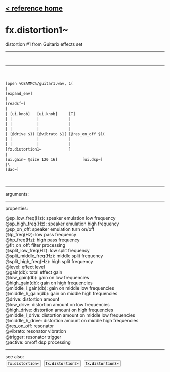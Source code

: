 [< reference home](index.html)
---

# fx.distortion1~


distortion #1 from Guitarix effects set

---

<br>


---


```


[open %CEAMMC%/guitar1.wav, 1(
|
[expand_env]
|
[readsf~]
|
| [ui.knob]   [ui.knob]     [T]
| |           |             |
| |           |             |
| |           |             |
| [@drive $1( [@vibrato $1( [@res_on_off $1(
| |           |             |
| |           |             |
[fx.distortion1~            ]
|
[ui.gain~ @size 120 16]           [ui.dsp~]
|\
[dac~]

            
```

---
arguments:


---
properties:

@sp_low_freq(Hz): speaker emulation low frequency<br>
@sp_high_freq(Hz): speaker emulation high frequency<br>
@sp_on_off: speaker emulation turn
            on/off<br>
@lp_freq(Hz): low pass frequency<br>
@hp_freq(Hz): high pass frequency<br>
@flt_on_off: filter
            processing<br>
@split_low_freq(Hz): low split frequency<br>
@split_middle_freq(Hz): middle split frequency<br>
@split_high_freq(Hz): high split frequency<br>
@level: effect
            level<br>
@gain(db): total effect gain<br>
@low_gain(db): gain on low frequencies<br>
@high_gain(db): gain on high frequencies<br>
@middle_l_gain(db): gain on middle low frequencies<br>
@middle_h_gain(db): gain on middle high frequencies<br>
@drive: 
            distortion amount<br>
@low_drive: 
            distortion amount on low frequencies<br>
@high_drive: 
            distortion amount on high frequencies<br>
@middle_l_drive: 
            distortion amount on middle low frequencies<br>
@middle_h_drive: 
            distortion amount on middle high frequencies<br>
@res_on_off: resonator<br>
@vibrato: resonator
            vibration<br>
@trigger: 
            resonator trigger<br>
@active: on/off dsp
            processing<br>

---
see also:<br>
[![fx.distortion~](img/object_fx.distortion~.png)](fx.distortion~.html)
[![fx.distortion2~](img/object_fx.distortion2~.png)](fx.distortion2~.html)
[![fx.distortion3~](img/object_fx.distortion3~.png)](fx.distortion3~.html)
